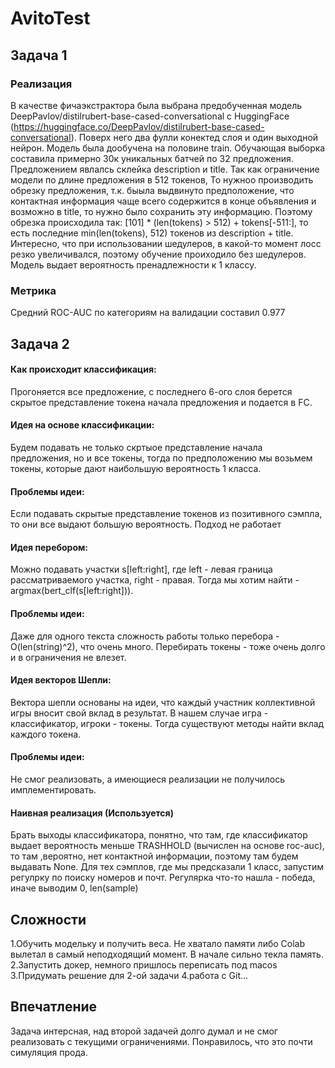 # AvitoTest
## Задача 1
### Реализация
В качестве фичаэкстрактора была выбрана предобученная модель DeepPavlov/distilrubert-base-cased-conversational c HuggingFace (https://huggingface.co/DeepPavlov/distilrubert-base-cased-conversational).
Поверх него два фулли конектед слоя и один выходной нейрон. Модель была дообучена на половине train. Обучающая выборка составила примерно 30к уникальных батчей по 32 предложения. Предложением явлалсь склейка description и title.
Так как ограничение модели по длине предложения в 512 токенов, То нужноо производить обрезку предложения, т.к. быыла выдвинуто предположение, что контактная информация чаще всего содержится в конце объявления и возможно в title, то нужно было сохранить эту информацию.
Поэтому обрезка происходила так: [101] * (len(tokens) > 512) + tokens[-511:], то есть последние min(len(tokens), 512) токенов из description + title.
Интересно, что при использовании шедулеров, в какой-то момент лосс резко увеличивался, поэтому обучение проиходило без шедулеров.
Модель выдает вероятность пренадлежности к 1 классу.
### Метрика
Средний ROC-AUC по категориям на валидации составил 0.977
## Задача 2
#### Как происходит классификация: 
Прогоняется все предложение, с последнего 6-ого слоя берется скрытое представление токена начала предложения и подается в FC.
#### Идея на основе классификации:
Будем подавать не только скртыое представление начала предложения, но и все токены, тогда по предположению мы возьмем токены, которые дают наибольшую вероятность 1 класса.
#### Проблемы идеи:
Если подавать скрытые представление токенов из позитивного сэмпла, то они все выдают большую вероятность. Подход не работает
#### Идея перебором:
Можно подавать участки s[left:right], где left - левая граница рассматриваемого участка, right - правая. Тогда мы хотим найти - argmax(bert_clf(s[left:right])).
#### Проблемы идеи:
Даже для одного текста сложность работы только перебора - O(len(string)^2), что очень много. Перебирать токены - тоже очень долго и в ограничения не влезет.
#### Идея векторов Шепли:
Вектора шепли основаны на идеи, что каждый участник коллективной игры вносит свой вклад в результат. В нашем случае игра - классификатор, игроки - токены. Тогда существуют методы найти вклад каждого токена.
#### Проблемы идеи:
Не смог реализовать, а имеющиеся реализации не получилось имплементировать.
#### Наивная реализация (Используется)
Брать выходы классификатора, понятно, что там, где классификатор выдает вероятность меньше TRASHHOLD (вычислен на основе roc-auc), то там ,вероятно, нет контактной информации, поэтому там будем выдавать None.
Для тех сэмплов, где мы предсказали 1 класс, запустим регулрку по поиску номеров и почт. Регулярка что-то нашла - победа, иначе выводим 0, len(sample)

## Сложности
1.Обучить модельку и получить веса. Не хватало памяти либо Colab вылетал в самый неподходящий момент. В начале сильно текла память.
2.Запустить докер, немного пришлось переписать под macos
3.Придумать решение для 2-ой задачи
4.работа с Git...

## Впечатление
Задача интерсная, над второй задачей долго думал и не смог реализовать с текущими ограничениями. Понравилось, что это почти симуляция прода.





